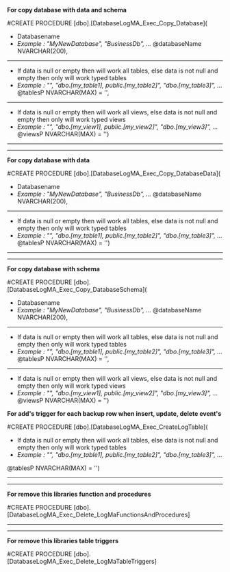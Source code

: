 **For copy database with data and schema**

#CREATE PROCEDURE [dbo].[DatabaseLogMA_Exec_Copy_Database](

+ Databasename
+ *Example : "MyNewDatabase", "BusinessDb", ...*
@databaseName NVARCHAR(200), 

---------------

+ If data is null or empty then will work all tables, else data is not null and empty then only will work typed tables
+ *Example : "", "dbo.[my_table1], public.[my_table2]", "dbo.[my_table3]", ...*
@tablesP NVARCHAR(MAX) = '',

---------------

+ If data is null or empty then will work all views, else data is not null and empty then only will work typed views
+ *Example : "", "dbo.[my_view1], public.[my_view2]", "dbo.[my_view3]", ...*
@viewsP NVARCHAR(MAX) = '')

---------------
---------------

**For copy database with data**

#CREATE PROCEDURE [dbo].[DatabaseLogMA_Exec_Copy_DatabaseData](

+ Databasename
+ *Example : "MyNewDatabase", "BusinessDb", ...*
@databaseName NVARCHAR(200), 

---------------

+ If data is null or empty then will work all tables, else data is not null and empty then only will work typed tables
+ *Example : "", "dbo.[my_table1], public.[my_table2]", "dbo.[my_table3]", ...*
@tablesP NVARCHAR(MAX) = '')

---------------
---------------

**For copy database with schema**

#CREATE PROCEDURE [dbo].[DatabaseLogMA_Exec_Copy_DatabaseSchema](

+ Databasename
+ *Example : "MyNewDatabase", "BusinessDb", ...*
@databaseName NVARCHAR(200), 

---------------

+ If data is null or empty then will work all tables, else data is not null and empty then only will work typed tables
+ *Example : "", "dbo.[my_table1], public.[my_table2]", "dbo.[my_table3]", ...*
@tablesP NVARCHAR(MAX) = '',

---------------

+ If data is null or empty then will work all views, else data is not null and empty then only will work typed views
+ *Example : "", "dbo.[my_view1], public.[my_view2]", "dbo.[my_view3]", ...*
@viewsP NVARCHAR(MAX) = '')
	
**For add's trigger for each backup row when insert, update, delete event's**

#CREATE PROCEDURE [dbo].[DatabaseLogMA_Exec_CreateLogTable](

+ If data is null or empty then will work all tables, else data is not null and empty then only will work typed tables
+ *Example : "", "dbo.[my_table1], public.[my_table2]", "dbo.[my_table3]", ...*

@tablesP NVARCHAR(MAX) = '')
	
---------------
---------------

**For remove this libraries function and procedures**

#CREATE PROCEDURE [dbo].[DatabaseLogMA_Exec_Delete_LogMaFunctionsAndProcedures]

---------------
---------------

**For remove this libraries table triggers**

#CREATE PROCEDURE [dbo].[DatabaseLogMA_Exec_Delete_LogMaTableTriggers]
